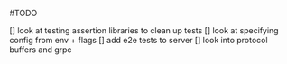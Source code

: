 #TODO

[] look at testing assertion libraries to clean up tests
[] look at specifying config from env + flags
[] add e2e tests to server
[] look into protocol buffers and grpc
